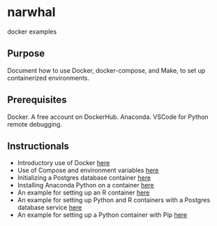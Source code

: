 # narwhal

docker examples

## Purpose

Document how to use Docker, docker-compose, and Make, to set up containerized environments.

## Prerequisites

Docker. A free account on DockerHub. Anaconda. VSCode for Python remote debugging.

## Instructionals

* Introductory use of Docker [here](docs/1_valthorens.md)
* Use of Compose and environment variables [here](docs/2_lesarcs.md)
* Initializing a Postgres database container [here](docs/3_courchevel.md)
* Installing Anaconda Python on a container [here](docs/4_saasfee.md)
* An example for setting up an R container [here](docs/5_whistler.md)
* An example for setting up Python and R containers with a Postgres database service [here](docs/6_stmoritz.md)
* An example for setting up a Python container with Pip [here](docs/7_pipyan.md)